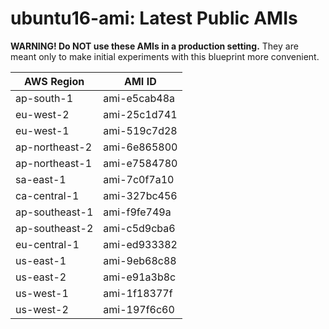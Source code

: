 # ubuntu16-ami: Latest Public AMIs

**WARNING! Do NOT use these AMIs in a production setting.** They are meant only to make
    initial experiments with this blueprint more convenient.

| AWS Region | AMI ID |
| ---------- | ------ |
| ap-south-1 | ami-e5cab48a |
| eu-west-2 | ami-25c1d741 |
| eu-west-1 | ami-519c7d28 |
| ap-northeast-2 | ami-6e865800 |
| ap-northeast-1 | ami-e7584780 |
| sa-east-1 | ami-7c0f7a10 |
| ca-central-1 | ami-327bc456 |
| ap-southeast-1 | ami-f9fe749a |
| ap-southeast-2 | ami-c5d9cba6 |
| eu-central-1 | ami-ed933382 |
| us-east-1 | ami-9eb68c88 |
| us-east-2 | ami-e91a3b8c |
| us-west-1 | ami-1f18377f |
| us-west-2 | ami-197f6c60 |
